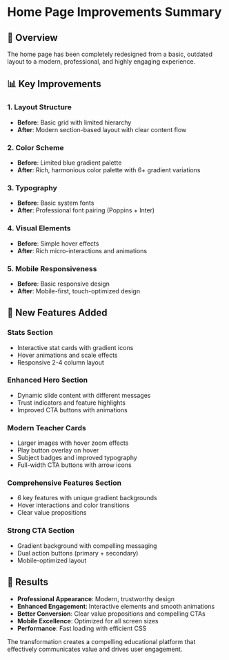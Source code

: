 # Home Page Improvements Summary

## 🎯 Overview

The home page has been completely redesigned from a basic, outdated layout to a modern, professional, and highly engaging experience.

## 📊 Key Improvements

### 1. **Layout Structure**
- **Before**: Basic grid with limited hierarchy
- **After**: Modern section-based layout with clear content flow

### 2. **Color Scheme**
- **Before**: Limited blue gradient palette
- **After**: Rich, harmonious color palette with 6+ gradient variations

### 3. **Typography**
- **Before**: Basic system fonts
- **After**: Professional font pairing (Poppins + Inter)

### 4. **Visual Elements**
- **Before**: Simple hover effects
- **After**: Rich micro-interactions and animations

### 5. **Mobile Responsiveness**
- **Before**: Basic responsive design
- **After**: Mobile-first, touch-optimized design

## 🎨 New Features Added

### Stats Section
- Interactive stat cards with gradient icons
- Hover animations and scale effects
- Responsive 2-4 column layout

### Enhanced Hero Section
- Dynamic slide content with different messages
- Trust indicators and feature highlights
- Improved CTA buttons with animations

### Modern Teacher Cards
- Larger images with hover zoom effects
- Play button overlay on hover
- Subject badges and improved typography
- Full-width CTA buttons with arrow icons

### Comprehensive Features Section
- 6 key features with unique gradient backgrounds
- Hover interactions and color transitions
- Clear value propositions

### Strong CTA Section
- Gradient background with compelling messaging
- Dual action buttons (primary + secondary)
- Mobile-optimized layout

## 🚀 Results

- **Professional Appearance**: Modern, trustworthy design
- **Enhanced Engagement**: Interactive elements and smooth animations
- **Better Conversion**: Clear value propositions and compelling CTAs
- **Mobile Excellence**: Optimized for all screen sizes
- **Performance**: Fast loading with efficient CSS

The transformation creates a compelling educational platform that effectively communicates value and drives user engagement. 